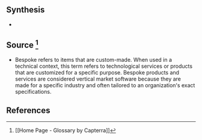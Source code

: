 ## Synthesis
- 
## Source [^1]
- Bespoke refers to items that are custom-made. When used in a technical context, this term refers to technological services or products that are customized for a specific purpose. Bespoke products and services are considered vertical market software because they are made for a specific industry and often tailored to an organizationʻs exact specifications.
## References

[^1]: [[Home Page - Glossary by Capterra]]